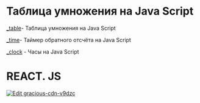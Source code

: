 

#  Таблица умножения на Java Script
[_table](https://github.com/barabas007/barabas007.github.io/tree/master/_table_gt)- Таблица умножения на Java Script

[_time](https://github.com/barabas007/barabas007-github.io)- Таймер обратного отсчёта на Java Script

[_clock](https://github.com/barabas007/_clock/tree/master/_clock) - Часы на Java Script


# REACT. JS
[![Edit gracious-cdn-v9dzc](https://codesandbox.io/static/img/play-codesandbox.svg)](https://codesandbox.io/s/gracious-cdn-v9dzc?fontsize=14)


